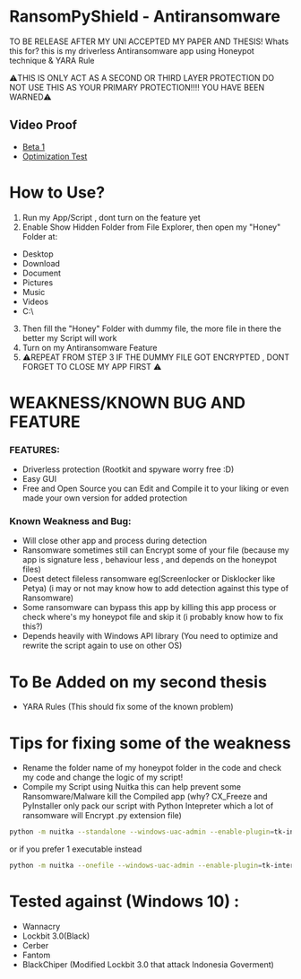 # RansomPyShield - Antiransomware

TO BE RELEASE AFTER MY UNI ACCEPTED MY PAPER AND THESIS!
Whats this for? this is my driverless Antiransomware app using Honeypot technique & YARA Rule

⚠️THIS IS ONLY ACT AS A SECOND OR THIRD LAYER PROTECTION DO NOT USE THIS AS YOUR PRIMARY PROTECTION!!!!
YOU HAVE BEEN WARNED⚠️

## Video Proof
* <a href="https://www.youtube.com/watch?v=9rO8qLU-3vE">Beta 1</a>
* <a href="https://www.youtube.com/watch?v=Gk2ERkQ_MAs">Optimization Test</a>

# How to Use?
1. Run my App/Script , dont turn on the feature yet
2. Enable Show Hidden Folder from File Explorer, then open my "Honey" Folder at:
* Desktop
* Download
* Document
* Pictures
* Music
* Videos
* C:\\
3. Then fill the "Honey" Folder with dummy file, the more file in there the better my Script will work
4. Turn on my Antiransomware Feature
5. ⚠️REPEAT FROM STEP 3 IF THE DUMMY FILE GOT ENCRYPTED , DONT FORGET TO CLOSE MY APP FIRST ⚠️

# WEAKNESS/KNOWN BUG AND FEATURE
### FEATURES:
* Driverless protection (Rootkit and spyware worry free :D)
* Easy GUI
* Free and Open Source you can Edit and Compile it to your liking or even made your own version for added protection

### Known Weakness and Bug:
* Will close other app and process during detection
* Ransomware sometimes still can Encrypt some of your file (because my app is signature less , behaviour less , and depends on the honeypot files)
* Doest detect fileless ransomware eg(Screenlocker or Disklocker like Petya) (i may or not may know how to add detection against this type of Ransomware)
* Some ransomware can bypass this app by killing this app process or check where's my honeypot file and skip it (i probably know how to fix this?)
* Depends heavily with Windows API library (You need to optimize and rewrite the script again to use on other OS)

# To Be Added on my second thesis
* YARA Rules (This should fix some of the known problem)

# Tips for fixing some of the weakness
* Rename the folder name of my honeypot folder in the code and check my code and change the logic of my script!
* Compile my Script using Nuitka this can help prevent some Ransomware/Malware kill the Compiled app (why? CX_Freeze and PyInstaller only pack our script with Python Intepreter which a lot of ransomware will Encrypt .py extension file)
```bash
python -m nuitka --standalone --windows-uac-admin --enable-plugin=tk-inter --remove-output main.py
```
or if you prefer 1 executable instead
```bash
python -m nuitka --onefile --windows-uac-admin --enable-plugin=tk-inter --remove-output main.py
```

# Tested against (Windows 10) :
* Wannacry
* Lockbit 3.0(Black)
* Cerber
* Fantom
* BlackChiper (Modified Lockbit 3.0 that attack Indonesia Goverment)
